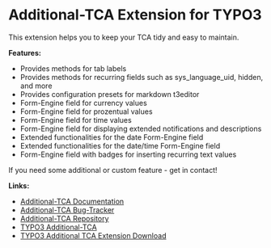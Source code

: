 # Additional-TCA Extension for TYPO3

This extension helps you to keep your TCA tidy and easy to maintain.


**Features:**

*   Provides methods for tab labels
*   Provides methods for recurring fields such as sys_language_uid, hidden, and more
*   Provides configuration presets for markdown t3editor
*   Form-Engine field for currency values
*   Form-Engine field for prozentual values
*   Form-Engine field for time values
*   Form-Engine field for displaying extended notifications and descriptions
*   Extended functionalities for the date Form-Engine field
*   Extended functionalities for the date/time Form-Engine field
*   Form-Engine field with badges for inserting recurring text values

If you need some additional or custom feature - get in contact!


**Links:**

*   [Additional-TCA Documentation](https://www.coding.ms/documentation/typo3-additional-tca "Additional-TCA Documentation")
*   [Additional-TCA Bug-Tracker](https://gitlab.com/codingms/typo3-public/additional_tca/-/issues "Additional-TCA Bug-Tracker")
*   [Additional-TCA Repository](https://gitlab.com/codingms/typo3-public/additional_tca "Additional-TCA Repository")
*   [TYPO3 Additional-TCA](https://www.coding.ms/typo3-extensions/typo3-additional-tca/ "TYPO3 Additional-TCA")
*   [TYPO3 Additional TCA Extension Download](https://extensions.typo3.org/extension/additional_tca/ "TYPO3 Additional TCA Extension Download")

